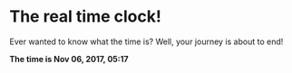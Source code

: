 # The real time clock!

Ever wanted to know what the time is? Well, your journey is about to end!

**The time is Nov 06, 2017, 05:17**